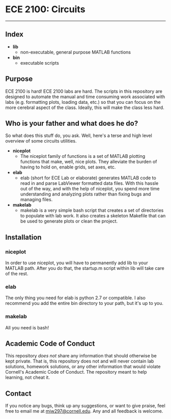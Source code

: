# ECE 2100: Circuits #

---

## Index ##
* **lib**
    * non-executable, general purpose MATLAB functions
* **bin**
    * executable scripts

## Purpose ##
ECE 2100 is hard! ECE 2100 labs are hard. The scripts in this repository are
designed to automate the manual and time consuming work associated with labs
(e.g. formatting plots, loading data, etc.) so that you can focus on the more
cerebral aspect of the class. Ideally, this will make the class less hard.

## Who is your father and what does he do? ##
So what does this stuff do, you ask. Well, here's a terse and high level
overview of some circuits utilities.
* **niceplot**
    * The niceplot family of functions is a set of MATLAB plotting functions
      that make, well, nice plots. They alleviate the burden of having to hold
      on, enable grids, set axes, etc.  
* **elab**
    * elab (short for ECE Lab or elaborate) generates MATLAB code to read in
      and parse LabViewer formatted data files. With this hassle out of the
      way, and with the help of niceplot, you spend more time understanding and
      analyzing plots rather than fixing bugs and managing files.
* **makelab**
    * makelab is a very simple bash script that creates a set of directories to
      populate with lab work. It also creates a skeleton Makefile that can be
      used to generate plots or clean the project.

## Installation ##
### niceplot ###
In order to use niceplot, you will have to permanently add lib to your MATLAB
path. After you do that, the startup.m script within lib will take care of the
rest.

### elab ###
The only thing you need for elab is python 2.7 or compatible. I also recommend
you add the entire bin directory to your path, but it's up to you.

### makelab ###
All you need is bash!

## Academic Code of Conduct ##
This repository *does not* share any information that should otherwise be kept
private. That is, this repository does not and will never contain lab
solutions, homework solutions, or any other information that would violate
Cornell's Academic Code of Conduct. The repository meant to help learning, not
cheat it. 

## Contact ##
If you notice any bugs, think up any suggestions, or want to give praise, feel
free to email me at mjw297@cornell.edu. Any and all feedback is welcome.
